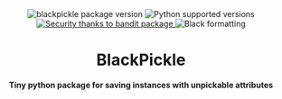 <div align="center">
    <img src="https://img.shields.io/pypi/v/blackpickle" alt="blackpickle package version" />
    <img src="https://img.shields.io/pypi/pyversions/blackpickle" alt="Python supported versions" />
    <a href="https://github.com/PyCQA/bandit">
        <img src="https://img.shields.io/badge/security-bandit-yellow.svg" alt="Security thanks to bandit package" />
    </a>
    <img src="https://img.shields.io/badge/formatting-black-black" alt="Black formatting" />
</div>

<div align="center">
    <h1>BlackPickle</h1>
    <p ><b>Tiny python package for saving instances with unpickable attributes</b></p>
</div>
